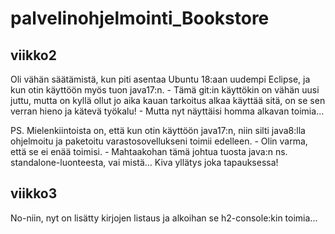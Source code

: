 # palvelinohjelmointi_Bookstore

## viikko2

Oli vähän säätämistä, kun piti asentaa Ubuntu 18:aan uudempi Eclipse, ja kun otin käyttöön myös tuon java17:n. -
Tämä git:in käyttökin on vähän uusi juttu, mutta on kyllä ollut jo aika kauan tarkoitus alkaa käyttää sitä, on se
sen verran hieno ja kätevä työkalu! - Mutta nyt näyttäisi homma alkavan toimia...

PS. Mielenkiintoista on, että kun otin käyttöön java17:n, niin silti java8:lla ohjelmoitu ja paketoitu
    varastosovellukseni toimii edelleen. - Olin varma, että se ei enää toimisi. - Mahtaakohan tämä johtua tuosta java:n
    ns. standalone-luonteesta, vai mistä... Kiva yllätys joka tapauksessa!

## viikko3

No-niin, nyt on lisätty kirjojen listaus ja alkoihan se h2-console:kin toimia...
